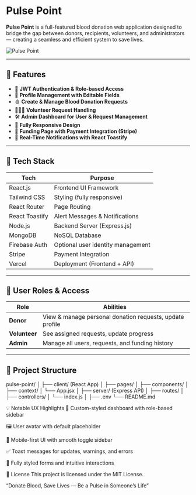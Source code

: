 # Pulse Point

**Pulse Point** is a full-featured blood donation web application designed to bridge the gap between donors, recipients, volunteers, and administrators — creating a seamless and efficient system to save lives.

![Pulse Point](https://github.com/user-attachments/assets/87de7a25-1095-41ee-a77d-3dd81dd1a514)



---

## 🌟 Features

- 🔐 **JWT Authentication & Role-based Access**
- 👤 **Profile Management with Editable Fields**
- 🩸 **Create & Manage Blood Donation Requests**
- 🧑‍🤝‍🧑 **Volunteer Request Handling**
- 🛠 **Admin Dashboard for User & Request Management**
- 📱 **Fully Responsive Design**
- 🧾 **Funding Page with Payment Integration (Stripe)**
- 🔔 **Real-Time Notifications with React Toastify**

---

## 🧩 Tech Stack

| Tech           | Purpose                           |
| -------------- | --------------------------------- |
| React.js       | Frontend UI Framework             |
| Tailwind CSS   | Styling (fully responsive)        |
| React Router   | Page Routing                      |
| React Toastify | Alert Messages & Notifications    |
| Node.js        | Backend Server (Express.js)       |
| MongoDB        | NoSQL Database                    |
| Firebase Auth  | Optional user identity management |
| Stripe         | Payment Integration               |
| Vercel         | Deployment (Frontend + API)       |

---

## 👥 User Roles & Access

| Role          | Abilities                                                |
| ------------- | -------------------------------------------------------- |
| **Donor**     | View & manage personal donation requests, update profile |
| **Volunteer** | See assigned requests, update progress                   |
| **Admin**     | Manage all users, requests, and funding history          |

---

## 🧭 Project Structure

pulse-point/
│
├── client/ (React App)
│ ├── pages/
│ ├── components/
│ ├── context/
│ └── App.jsx
│
├── server/ (Express API)
│ ├── routes/
│ ├── controllers/
│ └── index.js
│
├── .env
└── README.md

💡 Notable UX Highlights
🎨 Custom-styled dashboard with role-based sidebar

🖼 User avatar with default placeholder

📲 Mobile-first UI with smooth toggle sidebar

✅ Toast messages for updates, warnings, and errors

💬 Fully styled forms and intuitive interactions

📄 License
This project is licensed under the MIT License.

“Donate Blood, Save Lives — Be a Pulse in Someone’s Life”

